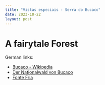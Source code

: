 ```yaml
---
title: "Vistas especiais - Serra do Bucaco"
date: 2023-10-22
layout: post
---
```


# A fairytale Forest

German links:
* [Bucaco - Wikipedia](https://de.wikipedia.org/wiki/Serra_do_Bu%C3%A7aco)
* [Der Nationalwald von Bucaco](https://centerofportugal.com/de/poi/der-nationalwald-von-bucaco)
* [Fonte Fria](https://bucaco.blogs.sapo.pt/8597.html)

